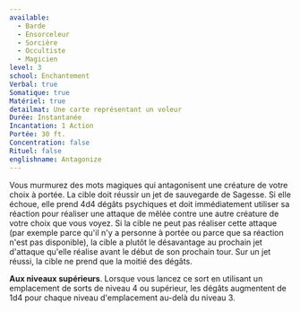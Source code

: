 ```yaml
---
available:
  - Barde
  - Ensorceleur
  - Sorcière
  - Occultiste
  - Magicien
level: 3
school: Enchantement
Verbal: true
Somatique: true
Matériel: true
detailmat: Une carte représentant un voleur
Durée: Instantanée
Incantation: 1 Action
Portée: 30 ft.
Concentration: false
Rituel: false
englishname: Antagonize
---
```

Vous murmurez des mots magiques qui antagonisent une créature de votre choix à portée. La cible doit réussir un jet de sauvegarde de Sagesse. Si elle échoue, elle prend 4d4 dégâts psychiques et doit immédiatement utiliser sa réaction pour réaliser une attaque de mêlée contre une autre créature de votre choix que vous voyez. Si la cible ne peut pas réaliser cette attaque (par exemple parce qu'il n'y a personne à portée ou parce que sa réaction n'est pas disponible), la cible a plutôt le désavantage au prochain jet d'attaque qu'elle réalise avant le début de son prochain tour. Sur un jet réussi, la cible ne prend que la moitié des dégâts.

**Aux niveaux supérieurs**. Lorsque vous lancez ce sort en utilisant un emplacement de sorts de niveau 4 ou supérieur, les dégâts augmentent de 1d4 pour chaque niveau d'emplacement au-delà du niveau 3.
